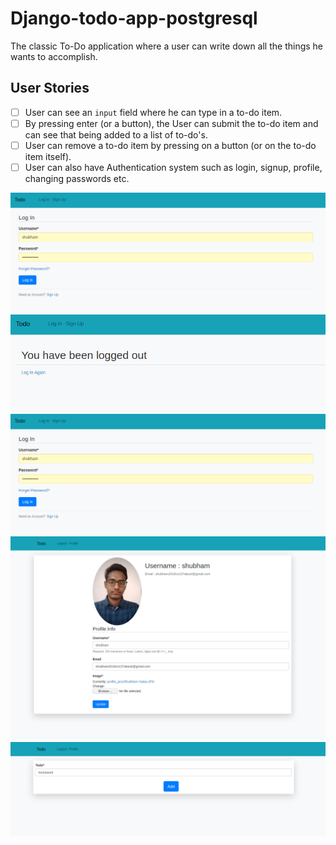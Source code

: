 # Django-todo-app-postgresql
The classic To-Do application where a user can write down all the things he wants to accomplish.

## User Stories
-   [ ] User can see an `input` field where he can type in a to-do item.
-   [ ] By pressing enter (or a button), the User can submit the to-do item and can see that being added to a list of to-do's.
-   [ ] User can remove a to-do item by pressing on a button (or on the to-do item itself).
-   [ ] User can also have Authentication system such as login, signup, profile, changing passwords etc.
<img src="Screenshot_2020-06-14 Todo.png">
<img src="Screenshot_2020-06-14 Todo(1).png">
<img src="Screenshot_2020-06-14 Todo(2).png">
<img src="Screenshot_2020-06-14 Todo(3).png">
<img src="Screenshot_2020-06-14 Todo(4).png">
